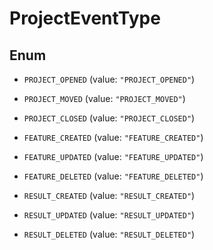

# ProjectEventType

## Enum


* `PROJECT_OPENED` (value: `"PROJECT_OPENED"`)

* `PROJECT_MOVED` (value: `"PROJECT_MOVED"`)

* `PROJECT_CLOSED` (value: `"PROJECT_CLOSED"`)

* `FEATURE_CREATED` (value: `"FEATURE_CREATED"`)

* `FEATURE_UPDATED` (value: `"FEATURE_UPDATED"`)

* `FEATURE_DELETED` (value: `"FEATURE_DELETED"`)

* `RESULT_CREATED` (value: `"RESULT_CREATED"`)

* `RESULT_UPDATED` (value: `"RESULT_UPDATED"`)

* `RESULT_DELETED` (value: `"RESULT_DELETED"`)




